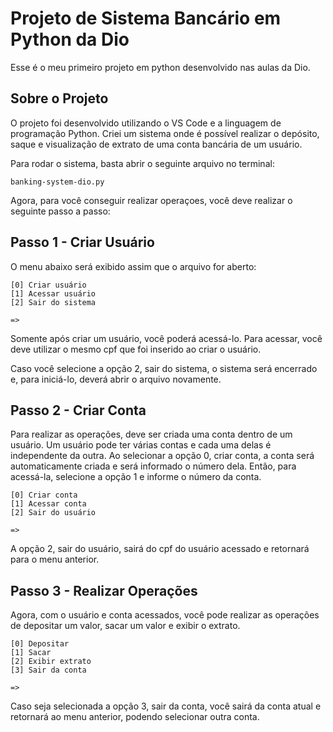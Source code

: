 
# Projeto de Sistema Bancário em Python da Dio

Esse é o meu primeiro projeto em python desenvolvido nas aulas da Dio.
## Sobre o Projeto
O projeto foi desenvolvido utilizando o VS Code e a linguagem de programação Python. Criei um sistema onde é possível realizar o depósito, saque e visualização de extrato de uma conta bancária de um usuário.

Para rodar o sistema, basta abrir o seguinte arquivo no terminal:

```http
banking-system-dio.py
```
Agora, para você conseguir realizar operaçoes, você deve realizar o seguinte passo a passo:

## Passo 1 - Criar Usuário

O menu abaixo será exibido assim que o arquivo for aberto:

```http
[0] Criar usuário
[1] Acessar usuário
[2] Sair do sistema

=>
```

Somente após criar um usuário, você poderá acessá-lo. Para acessar, você deve utilizar o mesmo cpf que foi inserido ao criar o usuário.

Caso você selecione a opção 2, sair do sistema, o sistema será encerrado e, para iniciá-lo, deverá abrir o arquivo novamente.

## Passo 2 - Criar Conta

Para realizar as operações, deve ser criada uma conta dentro de um usuário. Um usuário pode ter várias contas e cada uma delas é independente da outra. Ao selecionar a opção 0, criar conta, a conta será automaticamente criada e será informado o número dela. Então, para acessá-la, selecione a opção 1 e informe o número da conta.

```http
[0] Criar conta
[1] Acessar conta
[2] Sair do usuário

=>
```

A opção 2, sair do usuário, sairá do cpf do usuário acessado e retornará para o menu anterior.

## Passo 3 - Realizar Operações

Agora, com o usuário e conta acessados, você pode realizar as operações de depositar um valor, sacar um valor e exibir o extrato.

```http
[0] Depositar
[1] Sacar
[2] Exibir extrato
[3] Sair da conta

=>
```

Caso seja selecionada a opção 3, sair da conta, você sairá da conta atual e retornará ao menu anterior, podendo selecionar outra conta.
